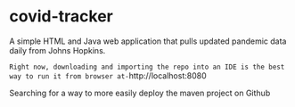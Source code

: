 # covid-tracker

A simple HTML and Java web application that pulls updated pandemic data daily from Johns Hopkins.

`Right now, downloading and importing the repo into an IDE is the best way to run it from browser at-`http://localhost:8080

Searching for a way to more easily deploy the maven project on Github
